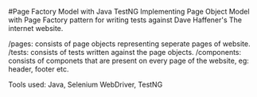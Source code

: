 #Page Factory Model with Java TestNG
Implementing Page Object Model with Page Factory pattern for writing tests against Dave Haffener's The internet website.

/pages: consists of page objects representing seperate pages of website.
/tests: consists of tests written against the page objects.
/components: consists of componets that are present on every page of the website, eg: header, footer etc.

Tools used: Java, Selenium WebDriver, TestNG

